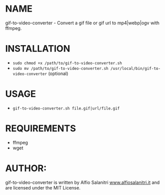 # NAME
gif-to-video-converter - Convert a gif file or gif url to mp4|webp|ogv with ffmpeg.

# INSTALLATION
- `sudo chmod +x /path/to/gif-to-video-converter.sh`
- `sudo mv /path/to/gif-to-video-converter.sh /usr/local/bin/gif-to-video-converter` (optional)

# USAGE
- `gif-to-video-converter.sh file.gif|url/file.gif`

# REQUIREMENTS
- ffmpeg
- wget

# AUTHOR: 
gif-to-video-converter is written by Alfio Salanitri www.alfiosalanitri.it and are licensed under the MIT License.
